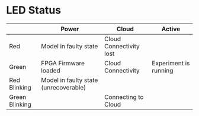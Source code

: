 # LED Status

|                | Power                                 | Cloud                   | Active                |
| -------------- | ------------------------------------- | ----------------------- | --------------------- |
| Red            | Model in faulty state                 | Cloud Connectivity lost |
| Green          | FPGA Firmware loaded                  | Cloud Connectivity      | Experiment is running |
| Red Blinking   | Model in faulty state (unrecoverable) |
| Green Blinking |                                       | Connecting to Cloud     |
